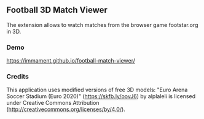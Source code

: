 ## Football 3D Match Viewer

The extension allows to watch matches from the browser game footstar.org in 3D.

### Demo

https://immament.github.io/football-match-viewer/

### Credits

This application uses modified versions of free 3D models:
"Euro Arena Soccer Stadium (Euro 2020)" (https://skfb.ly/oovJ6) by alplaleli is licensed under Creative Commons Attribution (http://creativecommons.org/licenses/by/4.0/).
